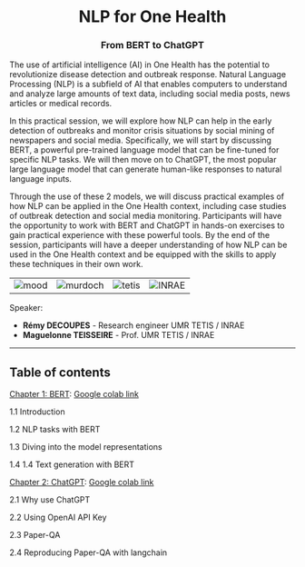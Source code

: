 <H1 style="text-align: center;">NLP for One Health</H1>
<h3 style="text-align: center;">From BERT to ChatGPT</h3>

The use of artificial intelligence (AI) in One Health has the potential to revolutionize disease detection and outbreak response. Natural Language Processing (NLP) is a subfield of AI that enables computers to understand and analyze large amounts of text data, including social media posts, news articles or medical records. 

In this practical session, we will explore how NLP can help in the early detection of outbreaks and monitor crisis situations by social mining of newspapers and social media. Specifically, we will start by discussing BERT, a powerful pre-trained language model that can be fine-tuned for specific NLP tasks. We will then move on to ChatGPT, the most popular large language model that can generate human-like responses to natural language inputs. 

Through the use of these 2 models, we will discuss practical examples of how NLP can be applied in the One Health context, including case studies of outbreak detection and social media monitoring. Participants will have the opportunity to work with BERT and ChatGPT in hands-on exercises to gain practical experience with these powerful tools. By the end of the session, participants will have a deeper understanding of how NLP can be used in the One Health context and be equipped with the skills to apply these techniques in their own work.

|   |   |   |   |
|---|---|---|---|
| <img src="https://mood-h2020.eu/wp-content/uploads/2020/10/logo_Mood_texte-dessous_CMJN_vecto-300x136.jpg" alt="mood"/> | <img src="https://www.murdoch.edu.au/ResourcePackages/Murdoch2021/assets/dist/images/logo.svg" alt="murdoch" /> | <img src="https://www.umr-tetis.fr/images/logo-header-tetis.png" alt="tetis"/> | <img src="https://www.inrae.fr/themes/custom/inrae_socle/logo.svg" alt="INRAE" /> |

Speaker: 

- **Rémy DECOUPES** - Research engineer UMR TETIS / INRAE
- **Maguelonne TEISSEIRE** - Prof. UMR TETIS / INRAE

-------------------

## Table of contents

[Chapter 1: BERT](nlp_pratical_session_BERT.ipynb): [Google colab link]()

1.1 Introduction

1.2 NLP tasks with BERT

1.3 Diving into the model representations

1.4 1.4 Text generation with BERT

[Chapter 2: ChatGPT](nlp_pratical_session_BERT.ipynb): [Google colab link]()

2.1 Why use ChatGPT

2.2 Using OpenAI API Key

2.3 Paper-QA

2.4 Reproducing Paper-QA with langchain
